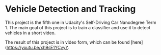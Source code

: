 # Vehicle Detection and Tracking

This project is the fifth one in Udacity's Self-Driving Car Nanodegree Term 1.
The main goal of this project is to train a classifier and use it to detect vehicles in a short video.

The result of this project is in video form, which can be found [here](https://youtu.be/xh9sE1YCyyY.